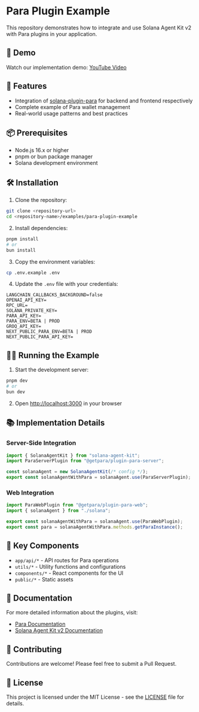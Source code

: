# Para Plugin Example

This repository demonstrates how to integrate and use Solana Agent Kit v2 with Para plugins in your application.

## 🎥 Demo

Watch our implementation demo: [YouTube Video](https://www.youtube.com/watch?v=qItH-SnOcr8)

## 🚀 Features

- Integration of [solana-plugin-para](https://github.com/uratmangun/solana-plugin-para) for backend and frontend respectively
- Complete example of Para wallet management
- Real-world usage patterns and best practices

## 📦 Prerequisites

- Node.js 16.x or higher
- pnpm or bun package manager
- Solana development environment

## 🛠️ Installation

1. Clone the repository:
```bash
git clone <repository-url>
cd <repository-name>/examples/para-plugin-example
```

2. Install dependencies:
```bash
pnpm install
# or
bun install
```

3. Copy the environment variables:
```bash
cp .env.example .env
```

4. Update the `.env` file with your credentials:
```env
LANGCHAIN_CALLBACKS_BACKGROUND=false
OPENAI_API_KEY=
RPC_URL=
SOLANA_PRIVATE_KEY=
PARA_API_KEY=
PARA_ENV=BETA | PROD
GROQ_API_KEY=
NEXT_PUBLIC_PARA_ENV=BETA | PROD
NEXT_PUBLIC_PARA_API_KEY=
```

## 🏃‍♂️ Running the Example

1. Start the development server:
```bash
pnpm dev
# or
bun dev
```

2. Open [http://localhost:3000](http://localhost:3000) in your browser

## 📚 Implementation Details

### Server-Side Integration

```typescript
import { SolanaAgentKit } from "solana-agent-kit";
import ParaServerPlugin from "@getpara/plugin-para-server";

const solanaAgent = new SolanaAgentKit(/* config */);
export const solanaAgentWithPara = solanaAgent.use(ParaServerPlugin);
```

### Web Integration

```typescript
import ParaWebPlugin from "@getpara/plugin-para-web";
import { solanaAgent } from "./solana";

export const solanaAgentWithPara = solanaAgent.use(ParaWebPlugin);
export const para = solanaAgentWithPara.methods.getParaInstance();
```

## 🔑 Key Components

- `app/api/*` - API routes for Para operations
- `utils/*` - Utility functions and configurations
- `components/*` - React components for the UI
- `public/*` - Static assets

## 📖 Documentation

For more detailed information about the plugins, visit:
- [Para Documentation](https://docs.getpara.com/integration-guides/solana)
- [Solana Agent Kit v2 Documentation](https://github.com/sendaifun/solana-agent-kit/tree/v2)

## 🤝 Contributing

Contributions are welcome! Please feel free to submit a Pull Request.

## 📄 License

This project is licensed under the MIT License - see the [LICENSE](LICENSE) file for details.